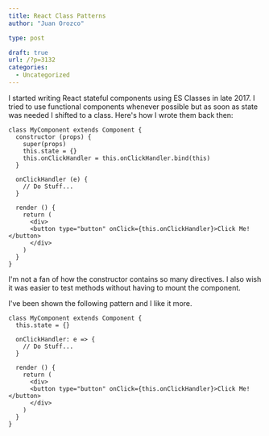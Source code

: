 ```yaml
---
title: React Class Patterns
author: "Juan Orozco"

type: post

draft: true
url: /?p=3132
categories:
  - Uncategorized
---
```


I started writing React stateful components using ES Classes in late 2017. I tried to use functional components whenever possible but as soon as state was needed I shifted to a class. Here's how I wrote them back then:

<pre class="wp-block-code"><code>class MyComponent extends Component {
  constructor (props) {
    super(props)
    this.state = {}
    this.onClickHandler = this.onClickHandler.bind(this)
  }

  onClickHandler (e) {
    // Do Stuff...
  }

  render () {
    return (
      &lt;div>
      &lt;button type="button" onClick={this.onClickHandler}>Click Me!&lt;/button>
      &lt;/div>
    )
  }
}</code></pre>

I'm not a fan of how the constructor contains so many directives. I also wish it was easier to test methods without having to mount the component.

I've been shown the following pattern and I like it more.

<pre class="wp-block-code"><code>class MyComponent extends Component {
  this.state = {}

  onClickHandler: e => {
    // Do Stuff...
  }

  render () {
    return (
      &lt;div>
      &lt;button type="button" onClick={this.onClickHandler}>Click Me!&lt;/button>
      &lt;/div>
    )
  }
}</code></pre>
